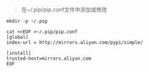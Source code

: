 >在~/.pip/pip.conf文件中添加或修改

    mkdir -p ~/.pip

    cat <<EOF >~/.pip/pip.conf
    [global]
    index-url = http://mirrors.aliyun.com/pypi/simple/

    [install]
    trusted-host=mirrors.aliyun.com
    EOF
